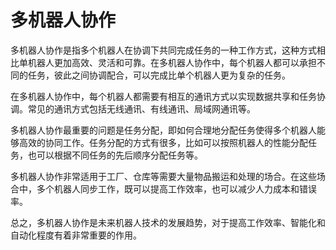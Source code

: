 # 多机器人协作

多机器人协作是指多个机器人在协调下共同完成任务的一种工作方式，这种方式相比单机器人更加高效、灵活和可靠。在多机器人协作中，每个机器人都可以承担不同的任务，彼此之间协调配合，可以完成比单个机器人更为复杂的任务。

在多机器人协作中，每个机器人都需要有相互的通讯方式以实现数据共享和任务协调。常见的通讯方式包括无线通讯、有线通讯、局域网通讯等。

多机器人协作最重要的问题是任务分配，即如何合理地分配任务使得多个机器人能够高效的协同工作。任务分配的方式有很多，比如可以按照机器人的性能分配任务，也可以根据不同任务的先后顺序分配任务等。

多机器人协作非常适用于工厂、仓库等需要大量物品搬运和处理的场合。在这些场合中，多个机器人同步工作，既可以提高工作效率，也可以减少人力成本和错误率。

总之，多机器人协作是未来机器人技术的发展趋势，对于提高工作效率、智能化和自动化程度有着非常重要的作用。